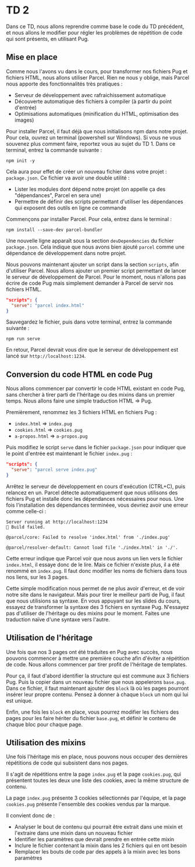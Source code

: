 # TD 2

Dans ce TD, nous allons reprendre comme base le code du TD précédent, et nous
allons le modifier pour régler les problèmes de répétition de code qui sont
présents, en utilisant Pug.

## Mise en place

Comme nous l'avons vu dans le cours, pour transformer nos fichiers Pug et
fichiers HTML, nous allons utiliser Parcel. Rien ne nous y oblige, mais Parcel
nous apporte des fonctionnalités très pratiques :

* Serveur de développement avec rafraichissement automatique
* Découverte automatique des fichiers à compiler (à partir du point d'entrée)
* Optimisations automatiques (minification du HTML, optimisation des images)

Pour installer Parcel, il faut déjà que nous initialisons npm dans notre
projet. Pour cela, ouvrez un terminal (powershell sur Windows). Si vous ne vous
souvenez plus comment faire, reportez vous au sujet du TD 1. Dans ce terminal,
entrez la commande suivante :

```console
npm init -y
```

Cela aura pour effet de créer un nouveau fichier dans votre projet :
`package.json`. Ce fichier va avoir une double utilité :

* Lister les modules dont dépend notre projet (on appelle ça des "dépendances", Parcel en sera une)
* Permettre de définir des scripts permettant d'utiliser les dépendances qui exposent des outils en ligne ce commande

Commençons par installer Parcel. Pour cela, entrez dans le terminal : 

```console
npm install --save-dev parcel-bundler
``` 

Une nouvelle ligne apparaît sous la section `devDependencies` du fichier
`package.json`. Cela indique que nous avons bien ajouté `parcel` comme une
dépendance de développement dans notre projet.

Nous pouvons maintenant ajouter un script dans la section `scripts`, afin
d'utiliser Parcel. Nous allons ajouter un premier script permettant de lancer
le serveur de développement de Parcel. Pour le moment, nous n'allons pas écrire
de code Pug mais simplement demander à Parcel de servir nos fichiers HTML.

```json
"scripts": {
  "serve": "parcel index.html"
}
```

Sauvegardez le fichier, puis dans votre terminal, entrez la commande suivante : 

```console
npm run serve
```

En retour, Parcel devrait vous dire que le serveur de développement est lancé
sur `http://localhost:1234`.

## Conversion du code HTML en code Pug

Nous allons commencer par convertir le code HTML existant en code Pug, sans
chercher à tirer parti de l'héritage ou des mixins dans un premier temps. Nous
allons faire une simple traduction HTML => Pug.

Premièrement, renommez les 3 fichiers HTML en fichiers Pug :

* `index.html` => `index.pug`
* `cookies.html` => `cookies.pug`
* `a-propos.html` => `a-propos.pug`

Puis modifiez le script `serve` dans le fichier `package.json` pour indiquer que le point d'entrée est maintenant le fichier `index.pug` :

```json
"scripts": {
  "serve": "parcel serve index.pug"
}
```

Arrêtez le serveur de développement en cours d'exécution (CTRL+C), puis
relancez en un. Parcel détecte automatiquement que nous utilisons des fichiers
Pug et installe donc les dépendances nécessaires pour nous. Une fois
l'installation des dépendances terminéee, vous devriez avoir une erreur comme
celle-ci :

```console
Server running at http://localhost:1234
🚨 Build failed.

@parcel/core: Failed to resolve 'index.html' from './index.pug'

@parcel/resolver-default: Cannot load file './index.html' in './'.
```

Cette erreur indique que Parcel voir que nous avons un lien vers le fichier
`index.html`, il essaye donc de le lire. Mais ce fichier n'existe plus, il a
été renommé en `index.pug`. Il faut donc modifier les noms de fichiers dans
tous nos liens, sur les 3 pages.

Cette simple modification nous permet de ne plus avoir d'erreur, et de voir
notre site dans le navigateur. Mais pour tirer le meilleur parti de Pug, il
faut que nous utilisions sa syntaxe. En vous appuyant sur les slides du cours,
essayez de transformer la syntaxe des 3 fichiers en syntaxe Pug. N'essayez pas
d'utiliser de l'héritage ou des mixins pour le moment. Faites une traduction
naïve d'une syntaxe vers l'autre.

## Utilisation de l'héritage

Une fois que nos 3 pages ont été traduites en Pug avec succès, nous pouvons
commencer à mettre une première couche afin d'éviter a répétition de code. Nous
allons commencer par tirer profit de l'héritage de templates.

Pour ça, il faut d'abord identifier la structure qui est commune aux 3 fichiers
Pug. Puis la copier dans un nouveau fichier que nous appelerons `base.pug`.
Dans ce fichier, il faut maintenant ajouter des `block` là où les pages
pourront insérer leur propre contenu. Pensez à donner à chaque `block` un nom
qui lui est unique.

Enfin, une fois les `block` en place, vous pourrez modifier les fichiers des
pages pour les faire hériter du fichier `base.pug`, et définir le contenu de
chaque bloc pour chaque page.

## Utilisation des mixins

Une fois l'héritage mis en place, nous pouvons nous occuper des dernières
répétitions de code qui subsistent dans nos pages.

Il s'agit de répétitions entre la page `index.pug` et la page `cookies.pug`,
qui présentent toutes les deux une liste des cookies, avec la même structure de
contenu.

La page `index.pug` présente 3 cookies sélectionnés par l'équipe, et la page
`cookies.pug` présente l'ensemble des cookies vendus par la marque.

Il convient donc de :

* Analyser le bout de contenu qui pourrait être extrait dans une mixin et l'extraire dans une mixin dans un nouveau fichier
* Identifier les paramètres que devrait prendre en entrée cette mixin
* Inclure le fichier contenant la mixin dans les 2 fichiers qui en ont besoin
* Remplacer les bouts de code par des appels à la mixin avec les bons paramètres

